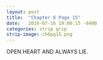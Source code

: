```yaml
---
layout: post
title:  "Chapter 6 Page 15"
date:   2016-07-16 19:00:15 -0400
categories: strip grip
strip-image: ch6pg15.png
---
```

OPEN HEART AND ALWAYS LIE.   
